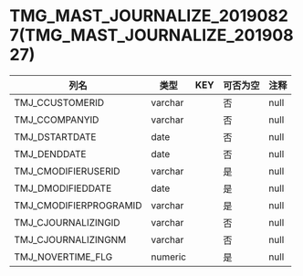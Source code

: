 # TMG_MAST_JOURNALIZE_20190827(TMG_MAST_JOURNALIZE_20190827)
| 列名   | 类型   | KEY  | 可否为空 | 注释   |
| ---- | ---- | ---- | ---- | ---- |
|TMJ_CCUSTOMERID|varchar||否|null|
|TMJ_CCOMPANYID|varchar||否|null|
|TMJ_DSTARTDATE|date||否|null|
|TMJ_DENDDATE|date||否|null|
|TMJ_CMODIFIERUSERID|varchar||是|null|
|TMJ_DMODIFIEDDATE|date||是|null|
|TMJ_CMODIFIERPROGRAMID|varchar||是|null|
|TMJ_CJOURNALIZINGID|varchar||否|null|
|TMJ_CJOURNALIZINGNM|varchar||否|null|
|TMJ_NOVERTIME_FLG|numeric||是|null|
